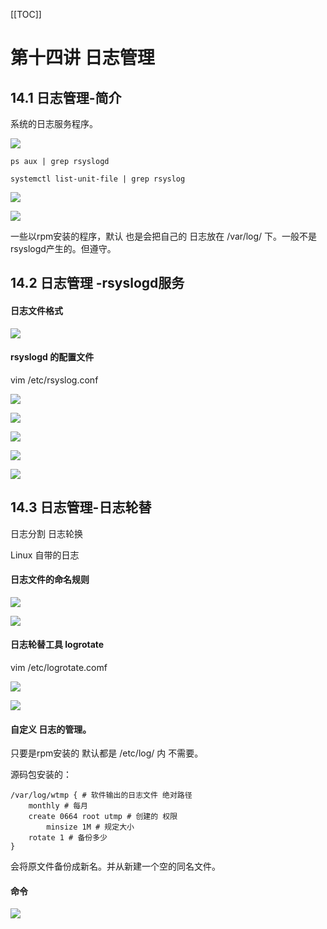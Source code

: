 [[TOC]]

# 第十四讲 日志管理

## 14.1 日志管理-简介

系统的日志服务程序。

![](img/14-1.png)

```shell
ps aux | grep rsyslogd

systemctl list-unit-file | grep rsyslog
```

![](img/14-2.png)

![](img/14-3.png)

一些以rpm安装的程序，默认 也是会把自己的 日志放在 /var/log/ 下。一般不是rsyslogd产生的。但遵守。

## 14.2 日志管理 -rsyslogd服务

#### 日志文件格式

![](img/14-4.png)

#### rsyslogd 的配置文件

vim  /etc/rsyslog.conf

![](img/14-5.png)

![](img/14-6.png)

![](img/14-7.png)

![](img/14-8.png)

![](img/14-9.png)

## 14.3 日志管理-日志轮替

日志分割 日志轮换

Linux 自带的日志

#### 日志文件的命名规则

![](img/14-10.png)

![](img/14-11.png)

#### 日志轮替工具 logrotate

vim /etc/logrotate.comf

![](img/14-12.png)

![](img/14-13.png)

#### 自定义 日志的管理。

只要是rpm安装的 默认都是 /etc/log/ 内  不需要。

源码包安装的：

```shell
/var/log/wtmp { # 软件输出的日志文件 绝对路径
    monthly # 每月
    create 0664 root utmp # 创建的 权限
        minsize 1M # 规定大小
    rotate 1 # 备份多少
}

```

会将原文件备份成新名。并从新建一个空的同名文件。

#### 命令

![](img/14-14.png)